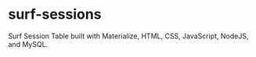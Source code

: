 # surf-sessions
Surf Session Table built with Materialize, HTML, CSS, JavaScript, NodeJS, and MySQL.
